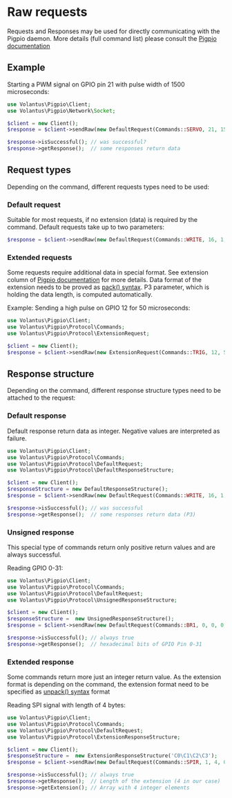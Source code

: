 # Raw requests
Requests and Responses may be used for directly communicating with the Pigpio daemon.
More details (full command list) please consult the [Pigpio documentation](http://abyz.me.uk/rpi/pigpio/sif.html)

## Example
Starting a PWM signal on GPIO pin 21 with pulse width of 1500 microseconds:
```php
use Volantus\Pigpio\Client;
use Volantus\Pigpio\Network\Socket;

$client = new Client();
$response = $client->sendRaw(new DefaultRequest(Commands::SERVO, 21, 1500, 0));

$response->isSuccessful(); // was successful?
$response->getResponse();  // some responses return data
```

## Request types
Depending on the command, different requests types need to be used:
### Default request
Suitable for most requests, if no extension (data) is required by the command.
Default requests take up to two parameters:
```php
$response = $client->sendRaw(new DefaultRequest(Commands::WRITE, 16, 1, 0));
```
### Extended requests
Some requests require additional data in special format.
See extension column of [Pigpio documentation](http://abyz.me.uk/rpi/pigpio/sif.html) for more details.
Data format of the extension needs to be proved as [pack() syntax](http://php.net/manual/de/function.pack.php).
P3 parameter, which is holding the data length, is computed automatically.

Example: Sending a high pulse on GPIO 12 for 50 microseconds:
```php
use Volantus\Pigpio\Client;
use Volantus\Pigpio\Protocol\Commands;
use Volantus\Pigpio\Protocol\ExtensionRequest;

$client = new Client();
$response = $client->sendRaw(new ExtensionRequest(Commands::TRIG, 12, 50, 'L', [1]));
```

## Response structure
Depending on the command, different response structure types need to be attached to the request:
### Default response
Default response return data as integer. Negative values are interpreted as failure.
```php
use Volantus\Pigpio\Client;
use Volantus\Pigpio\Protocol\Commands;
use Volantus\Pigpio\Protocol\DefaultRequest;
use Volantus\Pigpio\Protocol\DefaultResponseStructure;

$client = new Client();
$responseStructure = new DefaultResponseStructure();
$response = $client->sendRaw(new DefaultRequest(Commands::WRITE, 16, 1, 0, $responseStructure));

$response->isSuccessful(); // was successful
$response->getResponse();  // some responses return data (P3)
```

### Unsigned response
This special type of commands return only positive return values and are always successful.

Reading GPIO 0-31:
```php
use Volantus\Pigpio\Client;
use Volantus\Pigpio\Protocol\Commands;
use Volantus\Pigpio\Protocol\DefaultRequest;
use Volantus\Pigpio\Protocol\UnsignedResponseStructure;

$client = new Client();
$responseStructure =  new UnsignedResponseStructure();
$response = $client->sendRaw(new DefaultRequest(Commands::BR1, 0, 0, 0, $responseStructure));

$response->isSuccessful(); // always true
$response->getResponse();  // hexadecimal bits of GPIO Pin 0-31
```

### Extended response
Some commands return more just an integer return value.
As the extension format is depending on the command, the extension format need to be specified as [unpack() syntax](http://php.net/manual/de/function.unpack.php) format

Reading SPI signal with length of 4 bytes:
```php
use Volantus\Pigpio\Client;
use Volantus\Pigpio\Protocol\Commands;
use Volantus\Pigpio\Protocol\DefaultRequest;
use Volantus\Pigpio\Protocol\ExtensionResponseStructure;

$client = new Client();
$responseStructure =  new ExtensionResponseStructure('C0\C1\C2\C3');
$response = $client->sendRaw(new DefaultRequest(Commands::SPIR, 1, 4, 0, $responseStructure));

$response->isSuccessful(); // always true
$response->getResponse();  // Length of the extension (4 in our case)
$response->getExtension(); // Array with 4 integer elements
```